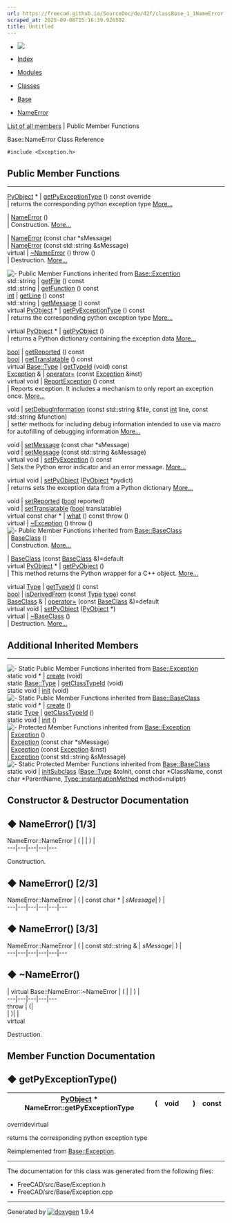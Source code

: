 ```yaml
---
url: https://freecad.github.io/SourceDoc/de/d2f/classBase_1_1NameError.html
scraped_at: 2025-09-08T15:16:39.926502
title: Untitled
---
```


  * [ ![](https://www.freecad.org/svg/logo-freecad.svg) ](https://freecadweb.org "FreeCAD")
  * [Index](../../index.html "Index")
  * [Modules](../../modules.html "Modules list")
  * [Classes](../../annotated.html "Annotated list")

  * [Base](../../db/d07/namespaceBase.html)
  * [NameError](../../de/d2f/classBase_1_1NameError.html)

[List of all members](../../da/d56/classBase_1_1NameError-members.html) | Public Member Functions

Base::NameError Class Reference

`#include <Exception.h>`

##  Public Member Functions  
  
---  
[PyObject](../../df/d1b/classPyObject.html) * | [getPyExceptionType](../../de/d2f/classBase_1_1NameError.html#a54bfe4857366923b2a9f6e09bbfaa4ef) () const override  
| returns the corresponding python exception type
[More...](../../de/d2f/classBase_1_1NameError.html#a54bfe4857366923b2a9f6e09bbfaa4ef)  
  
|
[NameError](../../de/d2f/classBase_1_1NameError.html#a2696f65a1c186948bcc6283b5f6adb41)
()  
| Construction.
[More...](../../de/d2f/classBase_1_1NameError.html#a2696f65a1c186948bcc6283b5f6adb41)  
  
|
[NameError](../../de/d2f/classBase_1_1NameError.html#afb6d7ee3ea7c5c656a4dafbf9e41362e)
(const char *sMessage)  
|
[NameError](../../de/d2f/classBase_1_1NameError.html#a4fe30fc1863487cf5b3cbd58bf8d384c)
(const std::string &sMessage)  
virtual | [~NameError](../../de/d2f/classBase_1_1NameError.html#a9a3721ebf664e6b76dd74828fd5f589b) () throw ()  
| Destruction.
[More...](../../de/d2f/classBase_1_1NameError.html#a9a3721ebf664e6b76dd74828fd5f589b)  
  
![-](../../closed.png) Public Member Functions inherited from
[Base::Exception](../../d8/df7/classBase_1_1Exception.html)  
std::string | [getFile](../../d8/df7/classBase_1_1Exception.html#adb6e652d6ee9cf2000a0ffeb9ce50597) () const  
std::string | [getFunction](../../d8/df7/classBase_1_1Exception.html#a6c5aa03a617f967abd79221910344718) () const  
[int](../../d1/da0/classint.html) | [getLine](../../d8/df7/classBase_1_1Exception.html#add9b14e9f5a48bdaf05487d6a13378be) () const  
std::string | [getMessage](../../d8/df7/classBase_1_1Exception.html#acea06c50f6eeaaaae36f187d99ef9226) () const  
virtual [PyObject](../../df/d1b/classPyObject.html) * | [getPyExceptionType](../../d8/df7/classBase_1_1Exception.html#a8e85d132bd8da6bcd445748d19c903d1) () const  
| returns the corresponding python exception type
[More...](../../d8/df7/classBase_1_1Exception.html#a8e85d132bd8da6bcd445748d19c903d1)  
  
virtual [PyObject](../../df/d1b/classPyObject.html) * | [getPyObject](../../d8/df7/classBase_1_1Exception.html#a7a5bddc284f02d87897e8dc0b69a24fb) ()  
| returns a Python dictionary containing the exception data
[More...](../../d8/df7/classBase_1_1Exception.html#a7a5bddc284f02d87897e8dc0b69a24fb)  
  
[bool](../../d9/db9/classbool.html) | [getReported](../../d8/df7/classBase_1_1Exception.html#ad82759cc946e2441cadef6776727be05) () const  
[bool](../../d9/db9/classbool.html) | [getTranslatable](../../d8/df7/classBase_1_1Exception.html#ae930eea23c340668b6621701b70c0e54) () const  
virtual [Base::Type](../../dc/dee/classBase_1_1Type.html) | [getTypeId](../../d8/df7/classBase_1_1Exception.html#ad6856a6fd1d296adfcb2972d4cdf33ee) (void) const  
[Exception](../../d8/df7/classBase_1_1Exception.html) & | [operator=](../../d8/df7/classBase_1_1Exception.html#a73deac583ceab824678f8bdd7f0ea40c) (const [Exception](../../d8/df7/classBase_1_1Exception.html) &inst)  
virtual void | [ReportException](../../d8/df7/classBase_1_1Exception.html#a5703117e47253fbf07d86b702f9fdae4) () const  
| Reports exception. It includes a mechanism to only report an exception once.
[More...](../../d8/df7/classBase_1_1Exception.html#a5703117e47253fbf07d86b702f9fdae4)  
  
void | [setDebugInformation](../../d8/df7/classBase_1_1Exception.html#ae7e93feb4245a77e067796b480cea0c6) (const std::string &file, const [int](../../d1/da0/classint.html) line, const std::string &function)  
| setter methods for including debug information intended to use via macro for
autofilling of debugging information
[More...](../../d8/df7/classBase_1_1Exception.html#ae7e93feb4245a77e067796b480cea0c6)  
  
void | [setMessage](../../d8/df7/classBase_1_1Exception.html#ac112f8e1e18aa8bccc4902daae47c446) (const char *sMessage)  
void | [setMessage](../../d8/df7/classBase_1_1Exception.html#a4ea8dd5f1dea35e138bea6ebcefba850) (const std::string &sMessage)  
virtual void | [setPyException](../../d8/df7/classBase_1_1Exception.html#a58855227991a1be783d3a1e15f1ab7da) () const  
| Sets the Python error indicator and an error message.
[More...](../../d8/df7/classBase_1_1Exception.html#a58855227991a1be783d3a1e15f1ab7da)  
  
virtual void | [setPyObject](../../d8/df7/classBase_1_1Exception.html#afdfd5b57a05575d1ec05297e2f6e656e) ([PyObject](../../df/d1b/classPyObject.html) *pydict)  
| returns sets the exception data from a Python dictionary
[More...](../../d8/df7/classBase_1_1Exception.html#afdfd5b57a05575d1ec05297e2f6e656e)  
  
void | [setReported](../../d8/df7/classBase_1_1Exception.html#a66b0937f234eacc2716c594acbe3ec94) ([bool](../../d9/db9/classbool.html) reported)  
void | [setTranslatable](../../d8/df7/classBase_1_1Exception.html#a776e57a0e4877acfd47b2e2a225a83a9) ([bool](../../d9/db9/classbool.html) translatable)  
virtual const char * | [what](../../d8/df7/classBase_1_1Exception.html#aa330aa854000f17a93919417d977bcac) () const throw ()  
virtual | [~Exception](../../d8/df7/classBase_1_1Exception.html#a9e6152e43a70c1318c392c4dc107281f) () throw ()  
![-](../../closed.png) Public Member Functions inherited from
[Base::BaseClass](../../df/d4d/classBase_1_1BaseClass.html)  
|
[BaseClass](../../df/d4d/classBase_1_1BaseClass.html#a84b1d36d0060e74a7b48255bca0d1928)
()  
| Construction.
[More...](../../df/d4d/classBase_1_1BaseClass.html#a84b1d36d0060e74a7b48255bca0d1928)  
  
|
[BaseClass](../../df/d4d/classBase_1_1BaseClass.html#ae41bc09a1498fbd4e952e7a7dd9de791)
(const [BaseClass](../../df/d4d/classBase_1_1BaseClass.html) &)=default  
virtual [PyObject](../../df/d1b/classPyObject.html) * | [getPyObject](../../df/d4d/classBase_1_1BaseClass.html#a5abe791f44a7691c96c166820f823514) ()  
| This method returns the Python wrapper for a C++ object.
[More...](../../df/d4d/classBase_1_1BaseClass.html#a5abe791f44a7691c96c166820f823514)  
  
virtual [Type](../../dc/dee/classBase_1_1Type.html) | [getTypeId](../../df/d4d/classBase_1_1BaseClass.html#addbd3a4f09fce7ce5c6bf021e4c1d566) () const  
[bool](../../d9/db9/classbool.html) | [isDerivedFrom](../../df/d4d/classBase_1_1BaseClass.html#ac0aa6b7835ac8a11363cf54d84c5c127) (const [Type](../../dc/dee/classBase_1_1Type.html) [type](../../d9/d98/classtype.html)) const  
[BaseClass](../../df/d4d/classBase_1_1BaseClass.html) & | [operator=](../../df/d4d/classBase_1_1BaseClass.html#ad334dfcaf7aa8b86993eaefac41207c2) (const [BaseClass](../../df/d4d/classBase_1_1BaseClass.html) &)=default  
virtual void | [setPyObject](../../df/d4d/classBase_1_1BaseClass.html#a3146be9d62368b0c207a5571ed74828e) ([PyObject](../../df/d1b/classPyObject.html) *)  
virtual | [~BaseClass](../../df/d4d/classBase_1_1BaseClass.html#a7bd44242e16f121ed78718ee8c234f49) ()  
| Destruction.
[More...](../../df/d4d/classBase_1_1BaseClass.html#a7bd44242e16f121ed78718ee8c234f49)  
  
  
##  Additional Inherited Members  
  
---  
![-](../../closed.png) Static Public Member Functions inherited from
[Base::Exception](../../d8/df7/classBase_1_1Exception.html)  
static void * | [create](../../d8/df7/classBase_1_1Exception.html#a414ab988781cc35011247bf89a2ab998) (void)  
static [Base::Type](../../dc/dee/classBase_1_1Type.html) | [getClassTypeId](../../d8/df7/classBase_1_1Exception.html#aba0b86e61e79e9ccfd2f572d5162531e) (void)  
static void | [init](../../d8/df7/classBase_1_1Exception.html#aa5f325f865abb611f5fd93277905f978) (void)  
![-](../../closed.png) Static Public Member Functions inherited from
[Base::BaseClass](../../df/d4d/classBase_1_1BaseClass.html)  
static void * | [create](../../df/d4d/classBase_1_1BaseClass.html#a4e83383416327822cfbc39e264c43d6a) ()  
static [Type](../../dc/dee/classBase_1_1Type.html) | [getClassTypeId](../../df/d4d/classBase_1_1BaseClass.html#a1e2a449672f9d4f63dffde25182e39ca) ()  
static void | [init](../../df/d4d/classBase_1_1BaseClass.html#a212586b53f566dcb0e17626699be60a7) ()  
![-](../../closed.png) Protected Member Functions inherited from
[Base::Exception](../../d8/df7/classBase_1_1Exception.html)  
|
[Exception](../../d8/df7/classBase_1_1Exception.html#a1b78336bb26edf8e784783cc150c5801)
()  
|
[Exception](../../d8/df7/classBase_1_1Exception.html#a5ce04114a730cb532695f09d772286a2)
(const char *sMessage)  
|
[Exception](../../d8/df7/classBase_1_1Exception.html#ac5574f4372bed4081146df21053affaf)
(const [Exception](../../d8/df7/classBase_1_1Exception.html) &inst)  
|
[Exception](../../d8/df7/classBase_1_1Exception.html#a959cb3b6f6373185b22965b4352ec3d4)
(const std::string &sMessage)  
![-](../../closed.png) Static Protected Member Functions inherited from
[Base::BaseClass](../../df/d4d/classBase_1_1BaseClass.html)  
static void | [initSubclass](../../df/d4d/classBase_1_1BaseClass.html#a09c22c2a82083180f9ba04b04ca6e7e2) ([Base::Type](../../dc/dee/classBase_1_1Type.html) &toInit, const char *ClassName, const char *ParentName, [Type::instantiationMethod](../../dc/dee/classBase_1_1Type.html#a10d2cdeee4a86a3e82a3d71e37a87495) method=nullptr)  
  
## Constructor & Destructor Documentation

## ◆ NameError() [1/3]

NameError::NameError  | ( | | ) |   
---|---|---|---|---  
  
Construction.

## ◆ NameError() [2/3]

NameError::NameError  | ( | const char *  | _sMessage_| ) |   
---|---|---|---|---|---  
  
## ◆ NameError() [3/3]

NameError::NameError  | ( | const std::string & | _sMessage_| ) |   
---|---|---|---|---|---  
  
## ◆ ~NameError()

| virtual Base::NameError::~NameError  | ( | | ) |   
---|---|---|---|---  
throw | (|   
| )| |   
virtual  
  
Destruction.

## Member Function Documentation

## ◆ getPyExceptionType()

| [PyObject](../../df/d1b/classPyObject.html) * NameError::getPyExceptionType  | ( | void  | | ) |  const  
---|---|---|---|---|---  
overridevirtual  
  
returns the corresponding python exception type

Reimplemented from
[Base::Exception](../../d8/df7/classBase_1_1Exception.html#a8e85d132bd8da6bcd445748d19c903d1).

* * *

The documentation for this class was generated from the following files:

  * FreeCAD/src/Base/Exception.h
  * FreeCAD/src/Base/Exception.cpp

* * *

Generated by
[![doxygen](../../doxygen.svg)](https://www.doxygen.org/index.html) 1.9.4

